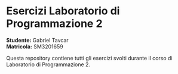 # Esercizi Laboratorio di Programmazione 2

**Studente:** Gabriel Tavcar  
**Matricola:** SM3201659

Questa repository contiene tutti gli esercizi svolti durante il corso di Laboratorio di Programmazione 2.
